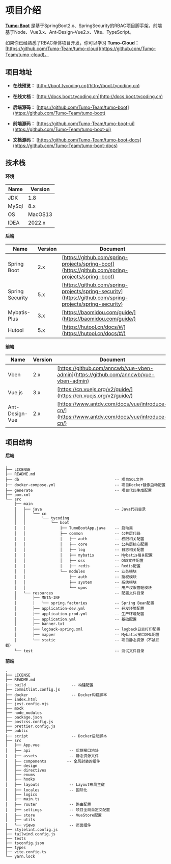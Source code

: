 # 项目介绍

**[Tumo-Boot](https://github.com/Tumo-Team/tumo-boot)** 是基于SpringBoot2.x、SpringSecurity的RBAC项目脚手架，前端基于Node、Vue3.x、Ant-Design-Vue2.x、Vite、TypeScript。

如果你已经熟悉了RBAC单体项目开发，你可以学习 **Tumo-Cloud：** [https://github.com/Tumo-Team/tumo-cloud](https://github.com/Tumo-Team/tumo-cloud)。

## 项目地址

- **在线预览：** [http://boot.tycoding.cn](http://boot.tycoding.cn)
- **在线文档：** [http://docs.boot.tycoding.cn](http://docs.boot.tycoding.cn)

- **后端源码：** [https://github.com/Tumo-Team/tumo-boot](https://github.com/Tumo-Team/tumo-boot)
- **前端源码：** [https://github.com/Tumo-Team/tumo-boot-ui](https://github.com/Tumo-Team/tumo-boot-ui)
- **文档源码：** [https://github.com/Tumo-Team/tumo-boot-docs](https://github.com/Tumo-Team/tumo-boot-docs)

## 技术栈

**环境**

| Name  | Version |
| ----- | ------- |
| JDK   | 1.8     |
| MySql | 8.x     |
| OS    | MacOS13 |
| IDEA  | 2022.x  |

**后端**

| Name            | Version | Document                                                     |
| --------------- | ------- | ------------------------------------------------------------ |
| Spring Boot     | 2.x  | [https://github.com/spring-projects/spring-boot](https://github.com/spring-projects/spring-boot) |
| Spring Security | 5.x  | [https://github.com/spring-projects/spring-security](https://github.com/spring-projects/spring-security) |
| Mybatis-Plus    | 3.x  | [https://baomidou.com/guide/](https://baomidou.com/guide/)   |
| Hutool          | 5.x  | [https://hutool.cn/docs/#/](https://hutool.cn/docs/#/)       |

**前端**

| Name           | Version | Document                                                     |
| -------------- | ------- | ------------------------------------------------------------ |
| Vben          | 2.x | [https://github.com/anncwb/vue-vben-admin](https://github.com/anncwb/vue-vben-admin) |
| Vue.js         | 3.x  | [https://cn.vuejs.org/v2/guide/](https://cn.vuejs.org/v2/guide/) |
| Ant-Design-Vue | 2.x  | [https://www.antdv.com/docs/vue/introduce-cn/](https://www.antdv.com/docs/vue/introduce-cn/) |

## 项目结构

**后端**

```
.
├── LICENSE
├── README.md
├── db											-- 项目SQL文件
├── docker-compose.yml							-- 项目Docker镜像启动配置
├── generate									-- 项目代码生成配置
├── pom.xml
└── src
    ├── main
    │   ├── java								-- Java代码目录
    │   │   └── cn
    │   │       └── tycoding
    │   │           └── boot
    │   │               ├── TumoBootApp.java	-- 启动类
    │   │               ├── common				-- 公共层代码
    │   │               │   ├── auth			-- 权限相关配置
    │   │               │   ├── core			-- 公共层核心配置
    │   │               │   ├── log				-- 日志相关配置
    │   │               │   ├── mybatis			-- Mybatis相关配置
    │   │               │   ├── oss			    -- OSS文件配置
    │   │               │   ├── redis			-- Redis配置
    │   │               └── modules				-- 业务模块
    │   │                   ├── auth			-- 授权模块
    │   │                   ├── system			-- 系统模块
    │   │                   └── upms			-- 用户权限管理模块
    │   └── resources							-- 配置文件目录
    │       ├── META-INF
    │       │   └── spring.factories			-- Spring Bean配置
    │       ├── application-dev.yml				-- 开发环境配置
    │       ├── application-prod.yml			-- 生产环境配置
    │       ├── application.yml					-- 基础配置
    │       ├── banner.txt
    │       ├── logback-spring.xml				-- logback日志打印配置
    │       ├── mapper							-- Mybatis接口XML配置
    │       └── static							-- 项目静态资源（不被拦截）
    └── test									-- 测试文件目录
```



**前端**

```
.
├── LICENSE
├── README.md
├── build					 -- 构建配置
├── commitlint.config.js
├── docker					 -- Docker构建脚本
├── index.html
├── jest.config.mjs
├── mock
├── node_modules
├── package.json
├── postcss.config.js
├── prettier.config.js
├── public
├── script					 -- Docker启动脚本
├── src
│   ├── App.vue
│   ├── api				  	-- 后端接口地址
│   ├── assets				-- 静态资源文件
│   ├── components		   -- 全局封装的组件
│   ├── design
│   ├── directives
│   ├── enums
│   ├── hooks
│   ├── layouts			    -- Layout布局主键
│   ├── locales			    -- 国际化
│   ├── logics
│   ├── main.ts
│   ├── router			    -- 路由配置
│   ├── settings		    -- 项目全局自定义配置
│   ├── store			    -- VueStore配置
│   ├── utils
│   └── views			    -- 页面组件
├── stylelint.config.js
├── tailwind.config.js
├── tests
├── tsconfig.json
├── types
├── vite.config.ts
└── yarn.lock
```
